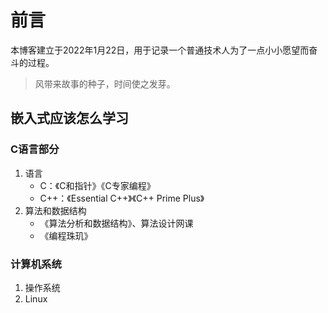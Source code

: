 # 前言

本博客建立于2022年1月22日，用于记录一个普通技术人为了一点小小愿望而奋斗的过程。

> 风带来故事的种子，时间使之发芽。

## 嵌入式应该怎么学习



### C语言部分

1. 语言
   * C：《C和指针》《C专家编程》
   * C++：《Essential C++》《C++ Prime Plus》
2. 算法和数据结构
   * 《算法分析和数据结构》、算法设计网课
   * 《编程珠玑》



### 计算机系统

1. 操作系统
2. Linux

